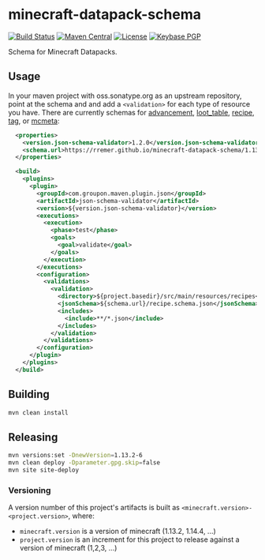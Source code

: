 # minecraft-datapack-schema

[![Build Status](https://img.shields.io/travis/rremer/minecraft-datapack-schema)](https://travis-ci.org/rremer/minecraft-datapack-schema)
[![Maven Central](https://img.shields.io/nexus/r/com.github.rremer/minecraft-datapack-schema?server=https%3A%2F%2Foss.sonatype.org)](https://search.maven.org/artifact/com.github.rremer/minecraft-datapack-schema/1.13.2-5/jar)
[![License](https://img.shields.io/github/license/rremer/minecraft-datapack-schema)](https://opensource.org/licenses/MIT)
[![Keybase PGP](https://img.shields.io/keybase/pgp/rremer)](https://keybase.io/rremer/pgp_keys.asc)

Schema for Minecraft Datapacks.

## Usage

In your maven project with oss.sonatype.org as an upstream repository, point at the schema and and add a ```<validation>``` for each type of resource you have. There are currently schemas for [advancement], [loot_table], [recipe], [tag], or [mcmeta]:

```xml
  <properties>
    <version.json-schema-validator>1.2.0</version.json-schema-validator>
    <schema.url>https://rremer.github.io/minecraft-datapack-schema/1.13.2-5</schema.url>
  </properties>

  <build>
    <plugins>
      <plugin>
        <groupId>com.groupon.maven.plugin.json</groupId>
        <artifactId>json-schema-validator</artifactId>
        <version>${version.json-schema-validator}</version>
        <executions>
          <execution>
            <phase>test</phase>
            <goals>
              <goal>validate</goal>
            </goals>
          </execution>
        </executions>
        <configuration>
          <validations>
            <validation>
              <directory>${project.basedir}/src/main/resources/recipes</directory>
              <jsonSchema>${schema.url}/recipe.schema.json</jsonSchema>
              <includes>
                <include>**/*.json</include>
              </includes>
            </validation>
          </validations>
        </configuration>
      </plugin>
    </plugins>
  </build>
```

## Building

```sh
mvn clean install
```

## Releasing

```sh
mvn versions:set -DnewVersion=1.13.2-6
mvn clean deploy -Dparameter.gpg.skip=false
mvn site site-deploy
```

### Versioning

A version number of this project's artifacts is built as ```<minecraft.version>-<project.version>```, where:
* ```minecraft.version``` is a version of minecraft (1.13.2, 1.14.4, ...)
* ```project.version``` is an increment for this project to release against a version of minecraft (1,2,3, ...)

[per their instructions]:https://central.sonatype.org/pages/apache-maven.html
[advancement]:https://rremer.github.io/minecraft-datapack-schema/1.13.2-5/advancement.schema.json
[loot_table]:https://rremer.github.io/minecraft-datapack-schema/1.13.2-5/loot_table.schema.json
[recipe]:https://rremer.github.io/minecraft-datapack-schema/1.13.2-5/recipe.schema.json
[tag]:https://rremer.github.io/minecraft-datapack-schema/1.13.2-5/tag.schema.json
[mcmeta]:https://rremer.github.io/minecraft-datapack-schema/1.13.2-5/mcmeta.schema.json
